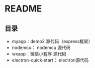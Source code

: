 # README
## 目录
- myapp：demo2 源代码（express框架）
- nodemcu： nodemcu 源代码
- wxapp：微信小程序 源代码
- electron-quick-start： electron源代码 